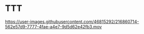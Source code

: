 # TTT


https://user-images.githubusercontent.com/46815292/216860714-562e57d9-7777-4fae-a4e7-9d5d62e42fb3.mov

